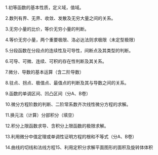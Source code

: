 1.初等函数的基本性质，定义域，值域。

2.数列有界、无界、收敛、发散及无穷大量之间的关系。

3.无穷小量的比价，等价无穷小量的判断。

4.等价无穷小量，两个重要极限、洛必达法则求极限（未定型极限）

5.分段函数在分段点的连续性及可导性，间断点及其类型的判断。

6.可导、可微、连续、可积的存在性判断及其关系。

7.微分、导数的基本运算（含二阶导数）

8.驻点、拐点、极值点、最值点的判断及其与导数之间的关系。

9.函数的单调区间、凹凸区间（分A、B卷）

10.微分方程阶数的判断、二阶常系数齐次线性微分方程的求解。

11.换元法（计算）分部积分（填空）

12.积分上限函数求导、含积分上限函数的极限求解。

13.利用微分中值定理或单调性证明方程的根和不等式（分A、B卷）

14.曲线的切线和法线方程15、利用定积分求解平面图形的面积及旋转体体积